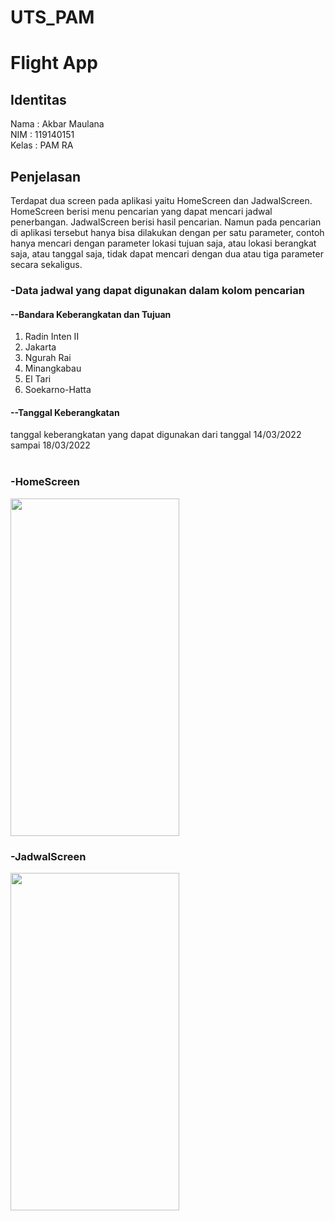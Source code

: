 # UTS_PAM
# Flight App
## Identitas
Nama : Akbar Maulana<br>
NIM : 119140151<br>
Kelas : PAM RA
## Penjelasan
Terdapat dua screen pada aplikasi yaitu HomeScreen dan JadwalScreen. HomeScreen berisi menu pencarian yang dapat mencari jadwal penerbangan. JadwalScreen berisi hasil pencarian. Namun pada pencarian di aplikasi tersebut hanya bisa dilakukan dengan per satu parameter, contoh hanya mencari dengan parameter lokasi tujuan saja, atau lokasi berangkat saja, atau tanggal saja, tidak dapat mencari dengan dua atau tiga parameter secara sekaligus.<br>
### -Data jadwal yang dapat digunakan dalam kolom pencarian
#### --Bandara Keberangkatan dan Tujuan
1. Radin Inten II<br>
2. Jakarta<br>
3. Ngurah Rai<br>
4. Minangkabau<br>
5. El Tari<br>
6. Soekarno-Hatta<br>
#### --Tanggal Keberangkatan
tanggal keberangkatan yang dapat digunakan dari tanggal 14/03/2022 sampai 18/03/2022<br><br>
### -HomeScreen
<img src="Home Screen.png" width="270" height="540"><br>
### -JadwalScreen
<img src="Pemesanan Screen.png" width="270" height="540">
